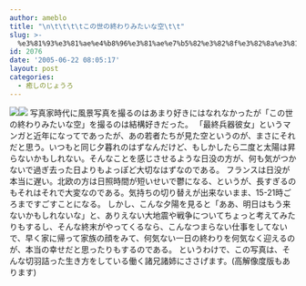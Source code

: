 ```yaml
---
author: ameblo
title: "\n\t\t\t\tこの世の終わりみたいな空\t\t"
slug: >-
  %e3%81%93%e3%81%ae%e4%b8%96%e3%81%ae%e7%b5%82%e3%82%8f%e3%82%8a%e3%81%bf%e3%81%9f%e3%81%84%e3%81%aa%e7%a9%ba
id: 2076
date: '2005-06-22 08:05:17'
layout: post
categories:
  - 癒しのじょうろ
---
```


[![](http://ameblo.jp/user_images/e3/ad/10001038358_s.jpg)](http://ameblo.jp/user_images/e3/ad/10001038358.jpg)[![](http://ameblo.jp/user_images/64/2f/10001038367_s.jpg)](http://ameblo.jp/user_images/64/2f/10001038367.jpg) 写真家時代に風景写真を撮るのはあまり好きにはなれなかったが「この世の終わりみたいな空」を撮るのは結構好きだった。 「最終兵器彼女」というマンガと近年になってであったが、あの若者たちが見た空というのが、まさにそれだと思う。いつもと同じ夕暮れのはずなんだけど、もしかしたら二度と太陽は昇らないかもしれない。そんなことを感じさせるような日没の方が、何も気がつかないで過ぎ去った日よりもよっぽど大切なはずなのである。 フランスは日没が本当に遅い。北欧の方は日照時間が短いせいで鬱になる、というが、長すぎるのもそれはそれで大変なのである。気持ちの切り替えが出来ないまま、15-21時ごろまですごすことになる。 しかし、こんな夕陽を見ると「ああ、明日はもう来ないかもしれないな」と、ありえない大地震や戦争についてちょっと考えてみたりもするし、そんな終末がやってくるなら、こんなつまらない仕事をしてないで、早く家に帰って家族の顔をみて、何気ない一日の終わりを何気なく迎えるのが、本当の幸せだと思ったりもするのである。 というわけで、この写真は、そんな切羽詰った生き方をしている働く諸兄諸姉にささげます。(高解像度版もあります)